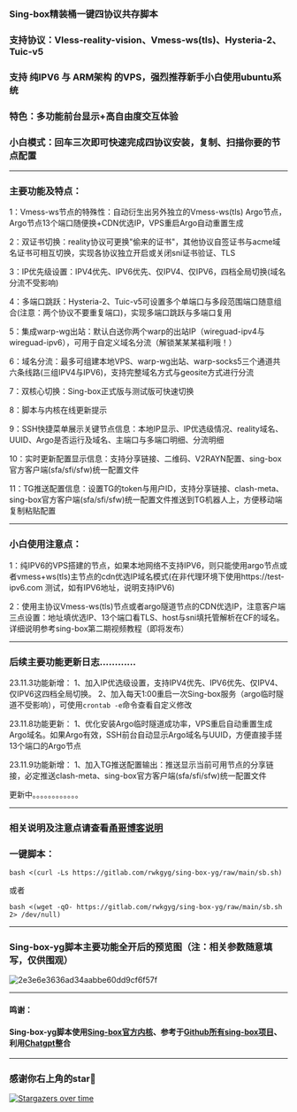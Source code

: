 
### Sing-box精装桶一键四协议共存脚本
### 支持协议：Vless-reality-vision、Vmess-ws(tls)、Hysteria-2、Tuic-v5
### 支持 纯IPV6 与 ARM架构 的VPS，强烈推荐新手小白使用ubuntu系统
### 特色：多功能前台显示+高自由度交互体验
### 小白模式：回车三次即可快速完成四协议安装，复制、扫描你要的节点配置
--------------------------------------------------------------
### 主要功能及特点：
1：Vmess-ws节点的特殊性：自动衍生出另外独立的Vmess-ws(tls) Argo节点，Argo节点13个端口随便换+CDN优选IP，VPS重启Argo自动重置生成
 
2：双证书切换：reality协议可更换"偷来的证书"，其他协议自签证书与acme域名证书可相互切换，实现各协议独立开启或关闭sni证书验证、TLS

3：IP优先级设置：IPV4优先、IPV6优先、仅IPV4、仅IPV6，四档全局切换(域名分流不受影响)

4：多端口跳跃：Hysteria-2、Tuic-v5可设置多个单端口与多段范围端口随意组合(注意：两个协议不要重复端口)，实现多端口跳跃与多端口复用

5：集成warp-wg出站：默认白送你两个warp的出站IP（wireguad-ipv4与wireguad-ipv6），可用于自定义域名分流（解锁某某某福利哦！）

6：域名分流：最多可组建本地VPS、warp-wg出站、warp-socks5三个通道共六条线路(三组IPV4与IPV6)，支持完整域名方式与geosite方式进行分流

7：双核心切换：Sing-box正式版与测试版可快速切换

8：脚本与内核在线更新提示

9：SSH快捷菜单展示关键节点信息：本地IP显示、IP优选级情况、reality域名、UUID、Argo是否运行及域名、主端口与多端口明细、分流明细

10：实时更新配置显示信息：支持分享链接、二维码、V2RAYN配置、sing-box官方客户端(sfa/sfi/sfw)统一配置文件

11：TG推送配置信息：设置TG的token与用户ID，支持分享链接、clash-meta、sing-box官方客户端(sfa/sfi/sfw)统一配置文件推送到TG机器人上，方便移动端复制粘贴配置

------------------------------------------------------------------------------------

### 小白使用注意点：

1：纯IPV6的VPS搭建的节点，如果本地网络不支持IPV6，则只能使用argo节点或者vmess+ws(tls)主节点的cdn优选IP域名模式(在非代理环境下使用https://test-ipv6.com 测试，如有IPV6地址，说明支持IPV6)

2：使用主协议Vmess-ws(tls)节点或者argo隧道节点的CDN优选IP，注意客户端三点设置：地址填优选IP、13个端口看TLS、host与sni填托管解析在CF的域名。详细说明参考sing-box第二期视频教程（即将发布）

------------------------------------------------------------------------------------

### 后续主要功能更新日志…………

23.11.3功能新增：
1、加入IP优选级设置，支持IPV4优先、IPV6优先、仅IPV4、仅IPV6这四档全局切换。
2、加入每天1:00重启一次Sing-box服务（argo临时隧道不受影响），可使用```crontab -e```命令查看自定义修改

23.11.8功能更新：
1、优化安装Argo临时隧道成功率，VPS重启自动重置生成Argo域名。如果Argo有效，SSH前台自动显示Argo域名与UUID，方便直接手搓13个端口的Argo节点

23.11.9功能新增：
1、加入TG推送配置输出：推送显示当前可用节点的分享链接，必定推送clash-meta、sing-box官方客户端(sfa/sfi/sfw)统一配置文件

更新中。。。。。。。。。。。。

--------------------------------------------------------------------------------------

### 相关说明及注意点请查看[甬哥博客说明](https://ygkkk.blogspot.com/2023/10/sing-box-yg.html)

### 一键脚本：
```
bash <(curl -Ls https://gitlab.com/rwkgyg/sing-box-yg/raw/main/sb.sh)
```
或者
```
bash <(wget -qO- https://gitlab.com/rwkgyg/sing-box-yg/raw/main/sb.sh 2> /dev/null)
```

-----------------------------------
### Sing-box-yg脚本主要功能全开后的预览图（注：相关参数随意填写，仅供围观）

![2e3e6e3636ad34aabbe60dd9cf6f57f](https://github.com/yonggekkk/sing-box-yg/assets/121604513/4a06866d-874e-4870-a6e1-2a39e5fee1bb)


---------------------------------------

#### 鸣谢：
#### Sing-box-yg脚本使用[Sing-box官方内核](https://github.com/SagerNet/sing-box)、参考于[Github所有sing-box项目](https://github.com/search?q=SING+BOX&type=repositories)、利用[Chatgpt](https://chat.openai.com/auth/login)整合

-----------------------------------------------------
### 感谢你右上角的star🌟
[![Stargazers over time](https://starchart.cc/yonggekkk/sing-box-yg.svg)](https://starchart.cc/yonggekkk/sing-box-yg)
